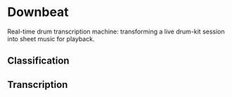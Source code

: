 # Downbeat
Real-time drum transcription machine: transforming a live drum-kit session into sheet music for playback.


## Classification 

## Transcription
